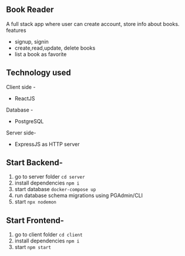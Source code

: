 ## Book Reader

A full stack app where user can create account, store info about books.
features

- signup, signin
- create,read,update, delete books
- list a book as favorite

## Technology used

Client side -

- ReactJS

Database -

- PostgreSQL

Server side-

- ExpressJS as HTTP server

## Start Backend-

1. go to server folder
   `cd server`
2. install dependencies
   `npm i`
3. start database
   `docker-compose up`
4. run database schema migrations using PGAdmin/CLI
5. start
   `npx nodemon`

## Start Frontend-

1. go to client folder
   `cd client`
2. install dependencies
   `npm i`
3. start
   `npm start`
